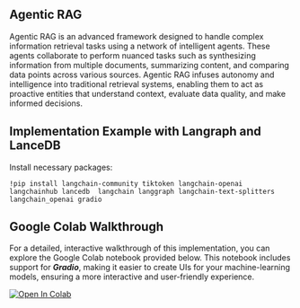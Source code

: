## Agentic RAG
Agentic RAG  is an advanced framework designed to handle complex information retrieval tasks using a network of intelligent agents. 
These agents collaborate to perform nuanced tasks such as synthesizing information from multiple documents,
summarizing content, and comparing data points across various sources. Agentic RAG infuses autonomy and 
intelligence into traditional retrieval systems, enabling them to act as proactive entities that
understand context, evaluate data quality, and make informed decisions.


## Implementation Example with Langraph and LanceDB


Install necessary packages:
```
!pip install langchain-community tiktoken langchain-openai langchainhub lancedb  langchain langgraph langchain-text-splitters langchain_openai gradio

```

## Google Colab Walkthrough
For a detailed, interactive walkthrough of this implementation, you can explore the Google Colab notebook provided below. 
This notebook includes support for ***Gradio***, making it easier to create UIs for your machine-learning models, 
ensuring a more interactive and user-friendly experience.

[![Open In Colab](https://colab.research.google.com/assets/colab-badge.svg)](https://colab.research.google.com/github/lancedb/vectordb-recipes/blob/main/tutorials/Agentic+RAG/main.ipynb)
